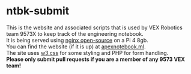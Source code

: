 # ntbk-submit
This is the website and associated scripts that is used by VEX Robotics team 9573X to keep track of the engineering notebook.\
It is being served using [nginx open-source](https://nginx.org/en/) on a Pi 4 8gb.\
You can find the website (if it is up) at [apexnotebook.ml](http://apexnotebook.ml).\
The site uses [w3.css](https://www.w3schools.com/w3css/default.asp) for some styling and PHP for form handling.\
**Please only submit pull requests if you are a member of any 9573 VEX team!**
